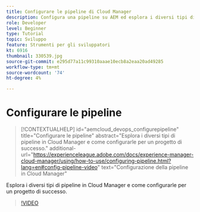 ```yaml
---
title: Configurare le pipeline di Cloud Manager
description: Configura una pipeline su AEM ed esplora i diversi tipi di pipeline.
role: Developer
level: Beginner
type: Tutorial
topic: Sviluppo
feature: Strumenti per gli sviluppatori
kt: 6916
thumbnail: 330539.jpg
source-git-commit: e295d77a11c99310aaae10ecb8a2eaa20ad49285
workflow-type: tm+mt
source-wordcount: '74'
ht-degree: 4%

---
```



# Configurare le pipeline

>[!CONTEXTUALHELP]
>id="aemcloud_devops_configurepipeline"
>title="Configurare le pipeline"
>abstract="Esplora i diversi tipi di pipeline in Cloud Manager e come configurarle per un progetto di successo."
>additional-url="https://experienceleague.adobe.com/docs/experience-manager-cloud-manager/using/how-to-use/configuring-pipeline.html?lang=en#config-pipeline-video" text="Configurazione della pipeline in Cloud Manager"

Esplora i diversi tipi di pipeline in Cloud Manager e come configurarle per un progetto di successo.

>[!VIDEO](https://video.tv.adobe.com/v/330539/?quality=12&learn=on)
